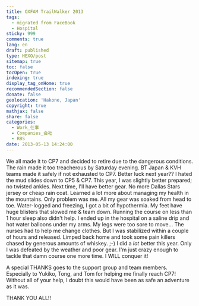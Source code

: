 ```yaml
---
title: OXFAM TrailWalker 2013
tags:
  - migrated from FaceBook
  - Hospital
sticky: 999
comments: true
lang: en
draft: published
type: HEXO/post
sitemap: true
toc: false
tocOpen: true
indexing: true
display_tag_onHome: true
recommendedSection: false
donate: false
geolocation: 'Hakone, Japan'
copyright: true
mathjax: false
share: false
categories:
  - Work_仕事
  - Companies_会社
  - RBS
date: 2013-05-13 14:24:00
---
```

 We all made it to CP7 and decided to retire due to the dangerous conditions. The rain made it too treacherous by Saturday evening. BT Japan & KVH teams made it safely if not exhausted to CP7. Better luck next year??
 I hated the mud slides down to CP5 & CP7. This year, I was slightly better prepared; no twisted ankles. Next time, I'll have better gear. No more Dallas Stars jersey or cheap rain coat. Learned a lot more about managing my health in the mountains. 
 Only problem was me. All my gear was soaked from head to toe. Water-logged and freezing, I got a bit of hypothermia. My feet have huge blisters that slowed me & team down. Running the course on less than 1 hour sleep also didn't help. I ended up in the hospital on a saline drip and hot water balloons under my arms. My legs were too sore to move... The nurses had to help me change clothes. But I was stabilized within a couple of hours and released. 
 Limped back home and took some pain killers chased by generous amounts of whiskey. ;-) I did a _lot_ better this year. Only I was defeated by the weather and poor gear. I'm just crazy enough to tackle that damn course one more time. I WILL conquer it!

 A special THANKS goes to the support group and team members. Especially to Yukiko, Tong, and Tom for helping me finally reach CP7! Without all of your help, I doubt this would have been as safe an adventure as it was.

 THANK YOU ALL!!